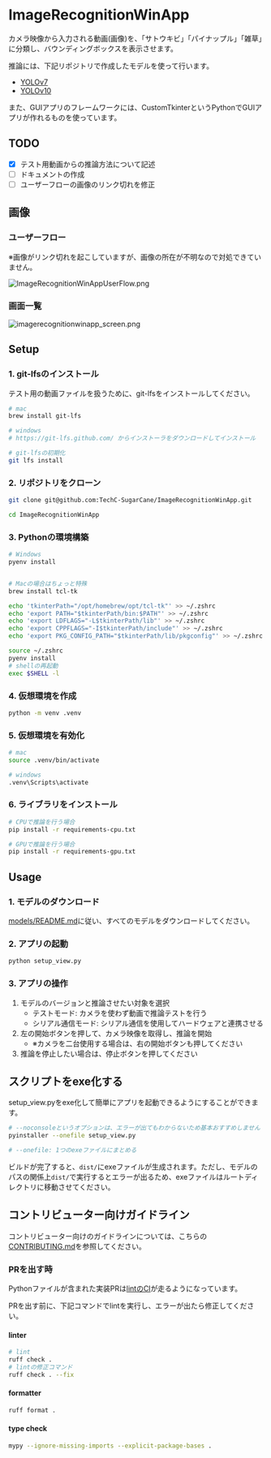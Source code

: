 # ImageRecognitionWinApp

カメラ映像から入力される動画(画像)を、「サトウキビ」「パイナップル」「雑草」に分類し、バウンディングボックスを表示させます。

推論には、下記リポジトリで作成したモデルを使って行います。

- [YOLOv7](https://github.com/TechC-SugarCane/ObjectDetection)
- [YOLOv10](https://github.com/TechC-SugarCane/train-YOLOv10)

また、GUIアプリのフレームワークには、CustomTkinterというPythonでGUIアプリが作れるものを使っています。

## TODO

- [x] テスト用動画からの推論方法について記述
- [ ] ドキュメントの作成
- [ ] ユーザーフローの画像のリンク切れを修正

## 画像

### ユーザーフロー

※画像がリンク切れを起こしていますが、画像の所在が不明なので対処できていません。

![ImageRecognitionWinAppUserFlow.png](https://github.com/TechC-SugarCane/ImageRecognitionWinApp/edit/develop/ImageRecognitionWinAppUserFlow.png)

### 画面一覧

![imagerecognitionwinapp_screen.png](https://github.com/TechC-SugarCane/ImageRecognitionWinApp/edit/develop/imagerecognitionwinapp_screen.png)

## Setup

### 1. git-lfsのインストール

テスト用の動画ファイルを扱うために、git-lfsをインストールしてください。

```bash
# mac
brew install git-lfs

# windows
# https://git-lfs.github.com/ からインストーラをダウンロードしてインストール

# git-lfsの初期化
git lfs install
```

### 2. リポジトリをクローン

```bash
git clone git@github.com:TechC-SugarCane/ImageRecognitionWinApp.git

cd ImageRecognitionWinApp
```

### 3. Pythonの環境構築

```bash
# Windows
pyenv install


# Macの場合はちょっと特殊
brew install tcl-tk

echo 'tkinterPath="/opt/homebrew/opt/tcl-tk"' >> ~/.zshrc
echo 'export PATH="$tkinterPath/bin:$PATH"' >> ~/.zshrc
echo 'export LDFLAGS="-L$tkinterPath/lib"' >> ~/.zshrc
echo 'export CPPFLAGS="-I$tkinterPath/include"' >> ~/.zshrc
echo 'export PKG_CONFIG_PATH="$tkinterPath/lib/pkgconfig"' >> ~/.zshrc

source ~/.zshrc
pyenv install
# shellの再起動
exec $SHELL -l
```

### 4. 仮想環境を作成

```bash
python -m venv .venv
```

### 5. 仮想環境を有効化

```bash
# mac
source .venv/bin/activate

# windows
.venv\Scripts\activate
```

### 6. ライブラリをインストール

```bash
# CPUで推論を行う場合
pip install -r requirements-cpu.txt

# GPUで推論を行う場合
pip install -r requirements-gpu.txt
```

## Usage

### 1. モデルのダウンロード

[models/README.md](./models/README.md)に従い、すべてのモデルをダウンロードしてください。

### 2. アプリの起動

```bash
python setup_view.py
```

### 3. アプリの操作

1. モデルのバージョンと推論させたい対象を選択
   - テストモード: カメラを使わず動画で推論テストを行う
   - シリアル通信モード: シリアル通信を使用してハードウェアと連携させる
2. 左の開始ボタンを押して、カメラ映像を取得し、推論を開始
    - ※カメラを二台使用する場合は、右の開始ボタンも押してください
3. 推論を停止したい場合は、停止ボタンを押してください

## スクリプトをexe化する

setup_view.pyをexe化して簡単にアプリを起動できるようにすることができます。

```bash
# --noconsoleというオプションは、エラーが出てもわからないため基本おすすめしません
pyinstaller --onefile setup_view.py

# --onefile: 1つのexeファイルにまとめる
```

ビルドが完了すると、`dist/`にexeファイルが生成されます。ただし、モデルのパスの関係上`dist/`で実行するとエラーが出るため、exeファイルはルートディレクトリに移動させてください。<br>

## コントリビューター向けガイドライン

コントリビューター向けのガイドラインについては、こちらの[CONTRIBUTING.md](https://github.com/TechC-SugarCane/.github/blob/main/CONTRIBUTING.md)を参照してください。

### PRを出す時

Pythonファイルが含まれた実装PRは[lintのCI](./.github/workflows/lint.yml)が走るようになっています。

PRを出す前に、下記コマンドでlintを実行し、エラーが出たら修正してください。

#### linter

```bash
# lint
ruff check .
# lintの修正コマンド
ruff check . --fix
```

#### formatter

```bash
ruff format .
```

#### type check

```bash
mypy --ignore-missing-imports --explicit-package-bases .
```
